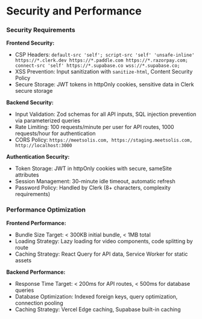 # Security and Performance

### Security Requirements

**Frontend Security:**
- CSP Headers: `default-src 'self'; script-src 'self' 'unsafe-inline' https://*.clerk.dev https://*.paddle.com https://*.razorpay.com; connect-src 'self' https://*.supabase.co wss://*.supabase.co;`
- XSS Prevention: Input sanitization with `sanitize-html`, Content Security Policy
- Secure Storage: JWT tokens in httpOnly cookies, sensitive data in Clerk secure storage

**Backend Security:**
- Input Validation: Zod schemas for all API inputs, SQL injection prevention via parameterized queries
- Rate Limiting: 100 requests/minute per user for API routes, 1000 requests/hour for authentication
- CORS Policy: `https://meetsolis.com, https://staging.meetsolis.com, http://localhost:3000`

**Authentication Security:**
- Token Storage: JWT in httpOnly cookies with secure, sameSite attributes
- Session Management: 30-minute idle timeout, automatic refresh
- Password Policy: Handled by Clerk (8+ characters, complexity requirements)

### Performance Optimization

**Frontend Performance:**
- Bundle Size Target: < 300KB initial bundle, < 1MB total
- Loading Strategy: Lazy loading for video components, code splitting by route
- Caching Strategy: React Query for API data, Service Worker for static assets

**Backend Performance:**
- Response Time Target: < 200ms for API routes, < 500ms for database queries
- Database Optimization: Indexed foreign keys, query optimization, connection pooling
- Caching Strategy: Vercel Edge caching, Supabase built-in caching
